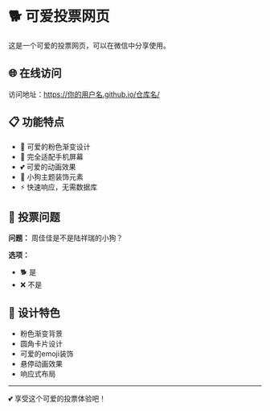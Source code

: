 # 🐕 可爱投票网页

这是一个可爱的投票网页，可以在微信中分享使用。

## 🌐 在线访问

访问地址：https://你的用户名.github.io/仓库名/

## 📋 功能特点

- 🎨 可爱的粉色渐变设计
- 📱 完全适配手机屏幕
- 💕 可爱的动画效果
- 🐾 小狗主题装饰元素
- ⚡ 快速响应，无需数据库

## 🎯 投票问题

**问题：** 周佳佳是不是陆祥瑞的小狗？

**选项：**
- 🐕 是
- ❌ 不是

## 🎨 设计特色

- 粉色渐变背景
- 圆角卡片设计
- 可爱的emoji装饰
- 悬停动画效果
- 响应式布局

---

💕 享受这个可爱的投票体验吧！

